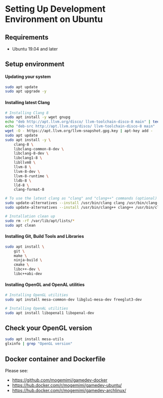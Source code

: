 # Setting Up Development Environment on Ubuntu

## Requirements

* Ubuntu 19.04 and later

## Setup environment

#### Updating your system

```sh
sudo apt update
sudo apt upgrade -y
```

#### Installing latest Clang

```sh
# Installing Clang 8
sudo apt install -y wget gnupg
echo "deb http://apt.llvm.org/disco/ llvm-toolchain-disco-8 main" | tee /etc/apt/sources.list.d/llvm.list
echo "deb-src http://apt.llvm.org/disco/ llvm-toolchain-disco-8 main" | tee -a /etc/apt/sources.list.d/llvm.list
wget -O - https://apt.llvm.org/llvm-snapshot.gpg.key | apt-key add -
sudo apt update
sudo apt install -y \
    clang-8 \
    libclang-common-8-dev \
    libclang-8-dev \
    libclang1-8 \
    libllvm8 \
    llvm-8 \
    llvm-8-dev \
    llvm-8-runtime \
    lldb-8 \
    lld-8 \
    clang-format-8

# To use the latest clang as "clang" and "clang++" commands (optional)
sudo update-alternatives --install /usr/bin/clang clang /usr/bin/clang-8 10
sudo update-alternatives --install /usr/bin/clang++ clang++ /usr/bin/clang++-8 10

# Installation clean up
sudo rm -rf /var/lib/apt/lists/*
sudo apt clean
```

#### Installing Git, Build Tools and Libraries

```sh
sudo apt install \
    git \
    make \
    ninja-build \
    cmake \
    libc++-dev \
    libc++abi-dev
```

#### Installing OpenGL and OpenAL utilities

```sh
# Installing OpenGL utilities
sudo apt install mesa-common-dev libglu1-mesa-dev freeglut3-dev

# Installing OpenAL utilities
sudo apt install libopenal1 libopenal-dev
```

## Check your OpenGL version

```sh
sudo apt install mesa-utils
glxinfo | grep "OpenGL version"
```

## Docker container and Dockerfile

Please see:

* <https://github.com/mogemimi/gamedev-docker>
* <https://hub.docker.com/r/mogemimi/gamedev-ubuntu/>
* <https://hub.docker.com/r/mogemimi/gamedev-archlinux/>
